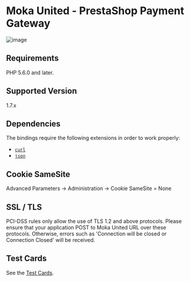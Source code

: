 # Moka United - PrestaShop Payment Gateway

![image](https://optimisthub.com/cdn/moka/moka-prestashop-plugin.jpg?v=4)

## Requirements

PHP 5.6.0 and later.

## Supported Version 

1.7.x

## Dependencies

The bindings require the following extensions in order to work properly:

-   [`curl`](https://secure.php.net/manual/en/book.curl.php)
-   [`json`](https://secure.php.net/manual/en/book.json.php)

## Cookie SameSite

Advanced Parameters -> Administration -> Cookie SameSite = None

## SSL / TLS
PCI-DSS rules only allow the use of TLS 1.2 and above protocols. Please ensure that your application POST to Moka United URL over these protocols. Otherwise, errors such as 'Connection will be closed or Connection Closed' will be received.

## Test Cards

See the [Test Cards](https://developer.mokaunited.com/home.php?page=test-kartlari).
